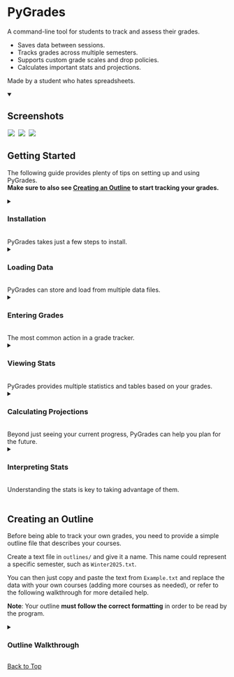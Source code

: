 # PyGrades
A command-line tool for students to track and assess their grades.
</p>

- Saves data between sessions.
- Tracks grades across multiple semesters.
- Supports custom grade scales and drop policies.
- Calculates important stats and projections.

Made by a student who hates spreadsheets.

<details open>
<summary>
<h2>Screenshots</h2>
</summary>
<p align="left">
  <!-- 541px width, 204px height -->
  <img 
    src="https://github.com/user-attachments/assets/293cbd77-de58-41f7-93c2-8a0999f5e92f"
    hspace="1"
  />
  <!-- 250px width, 204px height -->
  <img
    src="https://github.com/user-attachments/assets/cd31a129-2062-4fe7-9a2b-445392df9d11"
    hspace="3"
  />
  <!-- 800px width -->
  <img
    src="https://github.com/user-attachments/assets/9bbd73fd-69da-4bdb-8575-25897664e521"
    hspace="1"
  />
</p>
</details>

## Getting Started

The following guide provides plenty of tips on setting up and using PyGrades.\
**Make sure to also see [Creating an Outline](#creating-an-outline) to start tracking your grades.**

<details>
<summary>
<h3>Installation</h3><br>
PyGrades takes just a few steps to install.
</summary>
<br>

The simplest way to install and start using PyGrades
is by downloading `pygrades.zip` from the
[latest release](https://github.com/ArnavG-it/pygrades/releases/latest).
This includes an executable as well as an example outline file.
Extract it anywhere on your computer and double-click the
`pygrades` application to launch it.

If you want to modify the program or prefer running
the Python script rather than an executable,
you can download the source code instead, either
from the latest release or by cloning the repository.

If you're using the source code, make sure you
have a recent version of Python, then install
the remaining dependencies using:
```
pip install -r requirements.txt
```
Then start the program using:
```
python pygrades.py
```
(or the equivalent command for your Python version, such as `python3`)
</details>

<details>
<summary>
<h3>Loading Data</h3><br>
PyGrades can store and load from multiple data files.
</summary>
<br>

If PyGrades doesn't find any existing data, you will be asked to load the example outline.\
You can either:
- Type `y` and press Enter to proceed with the example (recommended for new users).
- See [Creating an Outline](#creating-an-outline) and create your own outline.
  You will need to restart the program to see the new outline.

If you do have existing data, you will be prompted to choose
which file to load (or to load a new outline if you wish).\
If you only have data from the example,
you can enter `y` to load the example data or `n` to create
new data from an outline:
```
Load data from Example? (Y/N)
```

If you see the following, the data was successfully loaded:
```
Loaded data for [filename].
Type help to list commands.
```

**Note**: Changes made to an outline after it has been loaded will not affect 
existing data. See [Updating a Loaded Outline](#updating-a-loaded-outline).
</details>

<details>
<summary>
<h3>Entering Grades</h3><br>
The most common action in a grade tracker.<br>
</summary>

To enter a grade, type the command:
```
[π] > grade
```

You will then be guided through the process of selecting a grade to enter, like so:

```
[π] > grade
1. Math 101
2. Chem 200
Please select a course: 1
Assessments for Math 101:
1. Assignment (0/5 graded)
2. Midterm (0/2 graded)
3. Final (pending)
Please select an assessment: 1
Grades for Assignment:
1. None
2. None
3. None
4. None
5. None
Please select which grade to update: 1
Enter the grade for Assignment 1: 85%
Updated Math 101 Assignment 1 to 85%.
```

The selection can be lengthy, so you can choose to provide the arguments yourself:
```
[π] > grade math 101 assignment 1 85%
Updated Math 101 Assignment 1 to 85.0%.
```
Not all arguments (or even full course names) have to be provided.
For example, you can enter `[π] > grade math` or `[π] > grade 101`
and PyGrades will guide you through the rest of the process.
This applies to **all commands** that require choosing a course.

**Note**: If you need to remove a grade, type `none` in place of the grade
and accept the confirmation. For example:
```
[π] > grade math 101 assignment 1 none
Assignment 1 already has the grade 85.0%. Overwrite it with None? (y/n) y
Updated Math 101 Assignment 1 to None.
```
</details>

<details>
<summary>
<h3>Viewing Stats</h3><br>
PyGrades provides multiple statistics and tables based on your grades.
</summary>

See [Interpreting Stats](#interpreting-stats) if you're unsure what any statistics mean.

The easiest way to see your progress in a specific course is with the `summary` command:
```
[π] > summary
1. Math 101
2. Chem 200
Please select a course: 1
╭────────────┬────────────────────────┬──────────────┬────────────┬──────────╮
│   Math 101 │ Grades                 │      Average │   Achieved │   Weight │
├────────────┼────────────────────────┼──────────────┼────────────┼──────────┤
│ Assignment │ 85, 90                 │      87.50 % │     8.75 % │     20 % │
│            │ (3 pending, 1 to drop) │              │            │          │
├────────────┼────────────────────────┼──────────────┼────────────┼──────────┤
│    Midterm │ 75                     │      75.00 % │    15.00 % │     40 % │
│            │ (1 pending)            │              │            │          │
├────────────┼────────────────────────┼──────────────┼────────────┼──────────┤
│      Final │ (1 pending)            │          n/a │        n/a │     40 % │
├────────────┼────────────────────────┼──────────────┼────────────┼──────────┤
│          • │ Weighted Totals:       │ (B+) 79.17 % │    23.75 % │    100 % │
╰────────────┴────────────────────────┴──────────────┴────────────┴──────────╯
```

Again, you can directly provide course names,
such as `[π] > summary math 101` or just `[π] > summary math`.

You can use `[π] > summary all` to quickly see
the summaries of all your courses.

The `overview` command will provide a simpler glance at your semester:
```
[π] > overview
╭───────────┬────────────────┬────────────╮
│   Example │   Wtd. Average │   Achieved │
├───────────┼────────────────┼────────────┤
│  Math 101 │   (B+) 79.17 % │    23.75 % │
├───────────┼────────────────┼────────────┤
│  Chem 200 │  (3.7) 93.10 % │    16.76 % │
╰───────────┴────────────────┴────────────╯
```

Lastly, if your courses have grading scales,
use `scale` to see exactly where you land:
```
[π] > scale
1. Math 101
2. Chem 200
Please select a course: 1
- Math 101
| A+    90%
| A     80%
| B+    75% <- Current (79.17%)
| B     70%
| C+    65%
| C     60%
| D     50%
```
</details>

<details>
<summary>
<h3>Calculating Projections</h3><br>
Beyond just seeing your current progress,
PyGrades can help you plan for the future.
</summary>
<br>
  
The `needed` command will calculate the average grade you
need to get on your remaining assessments to achieve a certain grade.
You can enter this grade as either a percentage or scale item:
```
[π] > needed
1. Math 101
2. Chem 200
Please select a course: 1
Enter a target grade: A
80.67% needed on remaining assessments to achieve 80.0% (A).
```

In tandem, the `max` command will calculate the maximum
grade you can achieve, accounting for grades that could be dropped:
```
[π] > max
1. Math 101
2. Chem 200
Please select a course: 1
The maximum grade possible for Math 101 is 94.50% (A+)
```
</details>

<details>
<summary>
<h3>Interpreting Stats</h3><br>
Understanding the stats is key to taking advantage of them.
</summary>

#### The Summary Table
The `summary` command calculates lots of numbers based on your grades.
The following example will be used for demonstration:
```
╭────────────┬─────────────────────────────┬───────────────┬────────────┬──────────╮
│   Chem 200 │ Grades                      │       Average │   Achieved │   Weight │
├────────────┼─────────────────────────────┼───────────────┼────────────┼──────────┤
│        Lab │ 80, 70, 90                  │       80.00 % │    12.00 % │     30 % │
│            │ (3 pending)                 │               │            │          │
├────────────┼─────────────────────────────┼───────────────┼────────────┼──────────┤
│       Quiz │ 90, 65, 80, 80, ~60~, 70    │       77.00 % │    15.40 % │     20 % │
│            │ (2 pending, 2 more to drop) │               │            │          │
├────────────┼─────────────────────────────┼───────────────┼────────────┼──────────┤
│      Final │ (1 pending)                 │           n/a │        n/a │     50 % │
├────────────┼─────────────────────────────┼───────────────┼────────────┼──────────┤
│          • │ Weighted Totals:            │ (2.3) 78.80 % │    27.40 % │    100 % │
╰────────────┴─────────────────────────────┴───────────────┴────────────┴──────────╯
```

In the **Grades** column, your grades for each assessment are listed in order.\
**Notes**:

- The number of pending grades and grades to be dropped are listed in brackets
for each assignment.
- If a grade is in tildes (such as `~60~`), it is one of your dropped grades
and doesn't count towards any calculations.
- Only the lowest excess grades are dropped. In the example above,
  5 quizzes are to be kept, but 6 have been graded, so one grade
  (`60%`) is dropped.

There are three stat columns: **Average**, **Achieved**, and **Weight**.\
These represent your progress in the course so far, your final grade
for the course, and the weight of each assessment, respectively.

\- The **Average** column simply shows the average of your grades
for an assessment, not counting assessments that haven't been graded yet.
<details>
<summary>Calculation</summary>

- For the Lab assessment, of the three graded assessments, the average is `80%`.
- For the Quiz assessment, since six quizzes are graded and only five are to
  be counted, the lowest grade of `60%` is dropped automatically.\
  The average of the remaining five is then `77%`.
- The Final assessment hasn't been graded yet, so it has no average.
</details>

\- The **Weighted Total Average** in the last row shows how
well you're doing in the course currently. It accounts for
the weights of each assessment, and ignores ungraded assessments.
<details>
<summary>Calculation</summary>
  
- For the Lab assessment, the weighted average is `80% x 30% = 24%`
- For the Quiz assessment, the weighted average is `77% x 20% = 15.4%`
- The total weight of the assessments (not counting the ungraded final)
  is `30% + 20% = 50%`.
- Therefore, the weighted total average is `(24% + 15.4%) / 50% = 78.8%`.
</details>

\- The **Achieved** column shows how much your grades in each assessment
contribute to the final grade. Dropped grades don't count towards this.
<details>
<summary>Calculation</summary>
  
- For each assessment, the weighted average is multiplied by the number
of graded assessments over the number of assessments that count towards the weight.
- For the Lab assessment, the achieved weight is `80% x 30% x (3/6) = 24%`
- For the Quiz assessment, the achieved weight is `77% x 20% x (5/5)= 15.4%`
- The Final assessment has no grade, so it has no achieved weight.
</details>

\- The **Weighted Total Achieved** in the last row is the sum
of the **Achieved** column. This is the total weight of the course you've secured,
and it will likely be low until big assessments (like a final exam) have been graded.

\- If your course has a grading scale,
you will see the **corresponding grade** next to each weighted total
(e.g., `2.3` corresponds to the weighted average of `78.80%`,
and no grade corresponds to the achieved `27.40%`).
</details>

<br>

## Creating an Outline

Before being able to track your own grades,
you need to provide a simple
outline file that describes your courses.

Create a text file in `outlines/` and give it a name.
This name could represent a specific semester, such as `Winter2025.txt`.

You can then just copy and paste the text
from `Example.txt` and replace the data with your own courses
(adding more courses as needed), or refer to the following
walkthrough for more detailed help.

**Note**: Your outline **must follow the correct formatting** in order to be read by the program.

<details>
<summary>
<h3>Outline Walkthrough</h3>
</summary>
  
Each course needs a name, assessments, and optionally a grading scale.
These categories have to be specified in that order.

#### Course Names

First, specify that you are providing a course name
by typing `Course:`, then provide the name on the next line.
For example:
```
Course:
Math 101
```

**Notes**: 
- The colon after `Course` is not required, but it helps with readability.
- Your courses can be named anything (except for `all`, as that
is a keyword used in the command `[π] > summary all`).
- In the program, you can refer to courses by any
of their identifiers (either `math` or `101` in the above example),
so don't worry about making the names short.

#### Assessments

After your course name, add the line `Assessments:`, followed by
the assessments themselves.

First, specify the number of the particular assessment,
then its name, then its weight followed by a percent sign.
For example:
```
Assessments:
2 Midterm 40%
```
This line says that there are two midterms in the course,
with a weight of 40% (each midterm is worth 20% of the course grade.)

If the lowest grades of an assessment are to be dropped, specify
the number of dropped grades after the number of assessments, like so:
```
5 drop 1 Assignment 20%
```
This line says that there are five assignments, and one grade
will be dropped. The total weight is then distributed across the
remaining four assignments.

If your course has varying weights for the same assessment,
such as 25% for the better of two midterms and 15% for the worse,
make sure to list these with different names. For example:
```
1 Midterm-Better 25%
1 Midterm-Worse 15%
```

**Notes**:
- The total weight of the assessments for a course
  should add up to 100%.
- Each assessment should be on its own line.
- Assessments should not have spaces in their name.
  You can use dashes to combine words, like in the example above.

#### Grade Scales

If your course has one, you can provide a grade scale
(such as letter grades or GPAs).

First, specify the category with `Scale:`, and start your
scale on the next line.

For each grade, provide a name, then the **minimum percentage**
needed to achieve that grade, followed by a percent sign. For example:
```
Scale:
A+ 90%
A 80%
B+ 75%
B 70%
C+ 65%
C 60%
D 50%
```
The grade names can be anything, including decimal GPAs:
```
Scale:
4.0 94%
3.7 90%
... and so on
```

**Notes:**
- Each grade should be on its own line.
- Grades should not have spaces in their name. Consider
  using a colon or other characters if you wish to represent
  grade ranges (e.g., `A-:A+ 80%`).
- You might encounter inconsistent formatting
  when using the `[π] > scale` command if your grade names
  vary in length.
- Grades will be sorted in descending order by their percentage automatically.

#### Full Outline

After providing the assessments and optional grade scale
for a course, start the next course on the next line,
following the same steps.

Here is a full example of a valid outline (`outlines/Example.txt`):
```
Course:
Math 101

Assessments:
5 drop 1 Assignment 20%
2 Midterm 40%
1 Final 40%

Scale:
A+ 90%
A 80%
B+ 75%
B 70%
C+ 65%
C 60%
D 50%

Course:
Chem 200

Assessments:
6 Lab 30%
8 drop 3 Quiz 20%
1 Final 50%

Scale:
4.0 94%
3.7 90%
3.3 87%
3.0 83%
2.7 80%
2.3 77%
2.0 73%
1.7 70%
1.3 67%
1.0 60%
```
</details>

[Back to Top](#pygrades)
